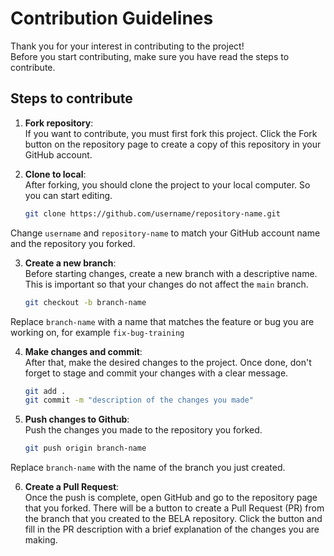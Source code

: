 # Contribution Guidelines
Thank you for your interest in contributing to the project!  
Before you start contributing, make sure you have read the steps to contribute.

## Steps to contribute
1. **Fork repository**:  
If you want to contribute, you must first fork this project. Click the Fork button on the repository page to create a copy of this repository in your GitHub account.

2. **Clone to local**:  
After forking, you should clone the project to your local computer. So you can start editing.
    ```bash
    git clone https://github.com/username/repository-name.git
    ```
Change ``username`` and ``repository-name`` to match your GitHub account name and the repository you forked.

3. **Create a new branch**:  
Before starting changes, create a new branch with a descriptive name. This is important so that your changes do not affect the ``main`` branch.
    ```bash
    git checkout -b branch-name
    ```
Replace ``branch-name`` with a name that matches the feature or bug you are working on, for example ``fix-bug-training``

4. **Make changes and commit**:  
After that, make the desired changes to the project. Once done, don't forget to stage and commit your changes with a clear message.
    ```bash
    git add .
    git commit -m "description of the changes you made"
    ```

5. **Push changes to Github**:  
Push the changes you made to the repository you forked.
    ```bash
    git push origin branch-name
    ```
Replace ``branch-name`` with the name of the branch you just created.

6. **Create a Pull Request**:  
Once the push is complete, open GitHub and go to the repository page that you forked. There will be a button to create a Pull Request (PR) from the branch that you created to the BELA repository. Click the button and fill in the PR description with a brief explanation of the changes you are making.